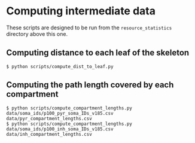 # Computing intermediate data

These scripts are designed to be run from the `resource_statistics` directory above this one.

## Computing distance to each leaf of the skeleton
```
$ python scripts/compute_dist_to_leaf.py
```

## Computing the path length covered by each compartment
```
$ python scripts/compute_compartment_lengths.py data/soma_ids/p100_pyr_soma_IDs_v185.csv data/pyr_compartment_lengths.csv
$ python scripts/compute_compartment_lengths.py data/soma_ids/p100_inh_soma_IDs_v185.csv data/inh_compartment_lengths.csv
```
